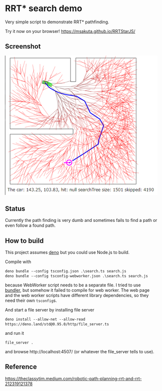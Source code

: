 # RRT* search demo

Very simple script to demonstrate RRT* pathfinding.

Try it now on your browser! https://msakuta.github.io/RRTStarJS/

## Screenshot

![screenshot](images/RRTstar.png)

## Status

Currently the path finding is very dumb and sometimes fails to find a path or even
follow a found path.
## How to build

This project assumes [deno](https://deno.land/) but you could use Node.js to build.

Compile with

    deno bundle --config tsconfig.json .\search.ts search.js
    deno bundle --config tsconfig-webworker.json .\search.ts search.js

because WebWorker script needs to be a separate file.
I tried to use [bundler](https://deno.land/x/bundler@0.7.0), but somehow it failed to compile for
web worker.
The web page and the web worker scripts have different library dependencies, so they need their own `tsconfig`s.

And start a file server by installing file server

    deno install --allow-net --allow-read https://deno.land/std@0.95.0/http/file_server.ts

and run it

    file_server .

and browse http://localhost:4507/ (or whatever the file_server tells to use).

## Reference

https://theclassytim.medium.com/robotic-path-planning-rrt-and-rrt-212319121378